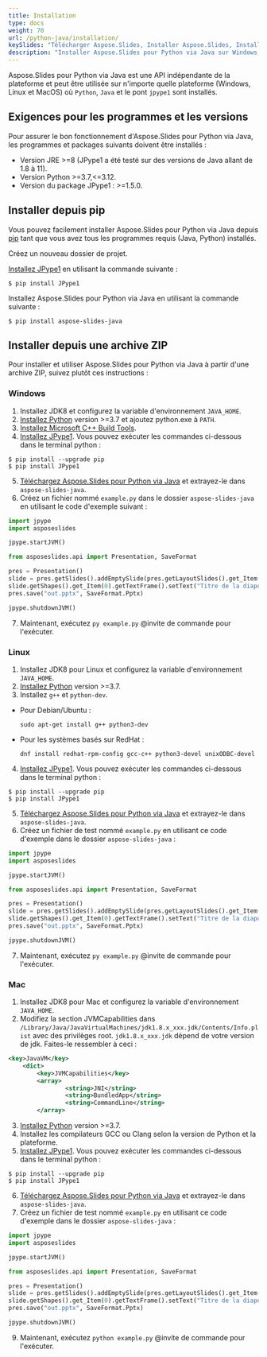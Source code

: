 ```yaml
---
title: Installation
type: docs
weight: 70
url: /python-java/installation/
keySlides: "Télécharger Aspose.Slides, Installer Aspose.Slides, Installation d'Aspose.Slides, Windows, macOS, Linux, Python"
description: "Installer Aspose.Slides pour Python via Java sur Windows, Linux ou macOS"
---
```


Aspose.Slides pour Python via Java est une API indépendante de la plateforme et peut être utilisée sur n'importe quelle plateforme (Windows, Linux et MacOS) où `Python`, `Java` et le pont `jpype1` sont installés.

## **Exigences pour les programmes et les versions**

Pour assurer le bon fonctionnement d'Aspose.Slides pour Python via Java, les programmes et packages suivants doivent être installés :

- Version JRE >=8 (JPype1 a été testé sur des versions de Java allant de 1.8 à 11).
- Version Python >=3.7,<=3.12.
- Version du package JPype1 : >=1.5.0.

## **Installer depuis pip**

Vous pouvez facilement installer Aspose.Slides pour Python via Java depuis [pip](https://pypi.org/) tant que vous avez tous les programmes requis (Java, Python) installés.

Créez un nouveau dossier de projet.

[Installez JPype1](https://jpype.readthedocs.io/en/latest/install.html) en utilisant la commande suivante :
```
$ pip install JPype1
```

Installez Aspose.Slides pour Python via Java en utilisant la commande suivante :
```
$ pip install aspose-slides-java
```

## **Installer depuis une archive ZIP**

Pour installer et utiliser Aspose.Slides pour Python via Java à partir d'une archive ZIP, suivez plutôt ces instructions :

### **Windows**

1. Installez JDK8 et configurez la variable d'environnement `JAVA_HOME`.
2. [Installez Python](https://www.python.org/downloads/) version >=3.7 et ajoutez python.exe à `PATH`.
3. [Installez Microsoft C++ Build Tools](https://visualstudio.microsoft.com/visual-cpp-build-tools/).
4. [Installez JPype1](https://jpype.readthedocs.io/en/latest/install.html). Vous pouvez exécuter les commandes ci-dessous dans le terminal python :
```
$ pip install --upgrade pip
$ pip install JPype1
```
5. [Téléchargez Aspose.Slides pour Python via Java](https://releases.aspose.com/slides/python-java/) et extrayez-le dans `aspose-slides-java`.
6. Créez un fichier nommé `example.py` dans le dossier `aspose-slides-java` en utilisant le code d'exemple suivant :

```python
import jpype
import asposeslides

jpype.startJVM()

from asposeslides.api import Presentation, SaveFormat

pres = Presentation()
slide = pres.getSlides().addEmptySlide(pres.getLayoutSlides().get_Item(0))
slide.getShapes().get_Item(0).getTextFrame().setText("Titre de la diapositive")
pres.save("out.pptx", SaveFormat.Pptx)

jpype.shutdownJVM()
```

7. Maintenant, exécutez `py example.py` @invite de commande pour l'exécuter.

### **Linux**

1. Installez JDK8 pour Linux et configurez la variable d'environnement `JAVA_HOME`.
2. [Installez Python](https://www.python.org/downloads/) version >=3.7.
3. Installez `g++` et `python-dev`.

- Pour Debian/Ubuntu :
    ```
    sudo apt-get install g++ python3-dev
    ```
- Pour les systèmes basés sur RedHat :
    ```
    dnf install redhat-rpm-config gcc-c++ python3-devel unixODBC-devel
    ```

4. [Installez JPype1](https://jpype.readthedocs.io/en/latest/install.html). Vous pouvez exécuter les commandes ci-dessous dans le terminal python :
```
$ pip install --upgrade pip
$ pip install JPype1
```
5. [Téléchargez Aspose.Slides pour Python via Java](https://releases.aspose.com/slides/python-java/) et extrayez-le dans `aspose-slides-java`.
6. Créez un fichier de test nommé `example.py` en utilisant ce code d'exemple dans le dossier `aspose-slides-java` :

```python
import jpype
import asposeslides

jpype.startJVM()

from asposeslides.api import Presentation, SaveFormat

pres = Presentation()
slide = pres.getSlides().addEmptySlide(pres.getLayoutSlides().get_Item(0))
slide.getShapes().get_Item(0).getTextFrame().setText("Titre de la diapositive")
pres.save("out.pptx", SaveFormat.Pptx)

jpype.shutdownJVM()
```
7. Maintenant, exécutez `py example.py` @invite de commande pour l'exécuter.

### **Mac**

1. Installez JDK8 pour Mac et configurez la variable d'environnement `JAVA_HOME`.
2. Modifiez la section JVMCapabilities dans `/Library/Java/JavaVirtualMachines/jdk1.8.x_xxx.jdk/Contents/Info.plist` avec des privilèges root. `jdk1.8.x_xxx.jdk` dépend de votre version de jdk. Faites-le ressembler à ceci :
```xml
<key>JavaVM</key>
    <dict>
        <key>JVMCapabilities</key>
        <array>
                <string>JNI</string>
                <string>BundledApp</string>
                <string>CommandLine</string>
        </array>
```
3. [Installez Python](https://www.python.org/downloads/) version >=3.7.
4. Installez les compilateurs GCC ou Clang selon la version de Python et la plateforme.
5. [Installez JPype1](https://jpype.readthedocs.io/en/latest/install.html). Vous pouvez exécuter les commandes ci-dessous dans le terminal python :
```
$ pip install --upgrade pip
$ pip install JPype1
```
6. [Téléchargez Aspose.Slides pour Python via Java](https://releases.aspose.com/slides/python-java/) et extrayez-le dans `aspose-slides-java`.
7. Créez un fichier de test nommé `example.py` en utilisant ce code d'exemple dans le dossier `aspose-slides-java` :

```python
import jpype
import asposeslides

jpype.startJVM()

from asposeslides.api import Presentation, SaveFormat

pres = Presentation()
slide = pres.getSlides().addEmptySlide(pres.getLayoutSlides().get_Item(0))
slide.getShapes().get_Item(0).getTextFrame().setText("Titre de la diapositive")
pres.save("out.pptx", SaveFormat.Pptx)

jpype.shutdownJVM()
```
9. Maintenant, exécutez `python example.py` @invite de commande pour l'exécuter.